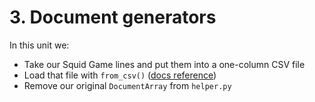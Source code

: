# 3. Document generators

In this unit we:

- Take our Squid Game lines and put them into a one-column CSV file
- Load that file with `from_csv()` ([docs reference](https://docs.jina.ai/fundamentals/document/document-api/#construct-from-json-csv-ndarray-and-files))
- Remove our original `DocumentArray` from `helper.py`
